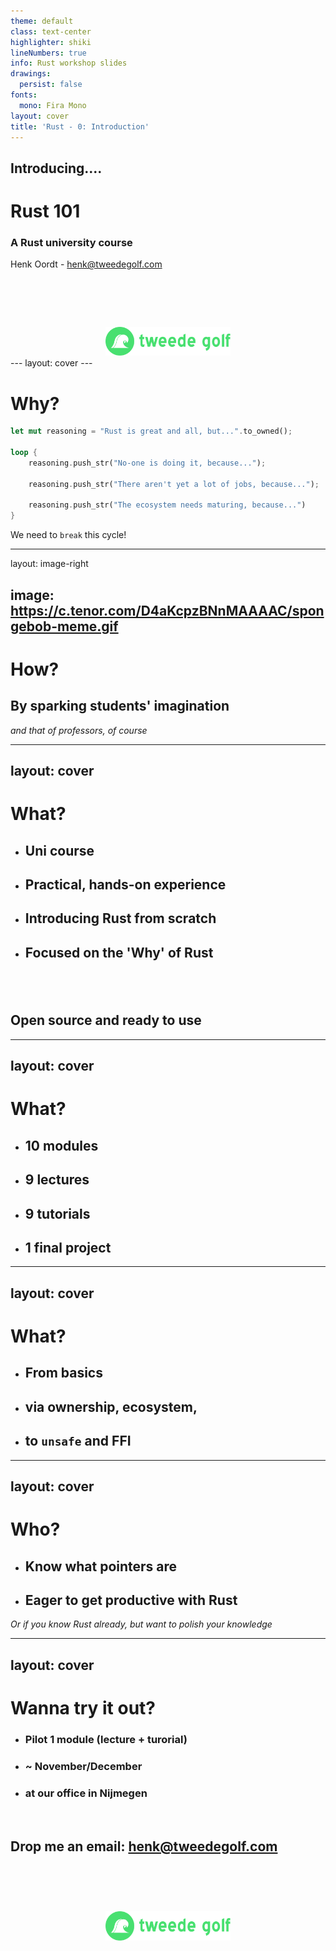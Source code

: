 ```yaml
---
theme: default
class: text-center
highlighter: shiki
lineNumbers: true
info: Rust workshop slides
drawings:
  persist: false
fonts:
  mono: Fira Mono
layout: cover
title: 'Rust - 0: Introduction'
---
```


## Introducing....

# Rust 101

### A Rust university course

Henk Oordt - <henk@tweedegolf.com>

# &nbsp;

<center><img src="logo.svg" width="200"/></center>
---
layout: cover
---

# Why?

```rust
let mut reasoning = "Rust is great and all, but...".to_owned();

loop {
    reasoning.push_str("No-one is doing it, because...");

    reasoning.push_str("There aren't yet a lot of jobs, because...");

    reasoning.push_str("The ecosystem needs maturing, because...")
}
```

We need to `break` this cycle!

---
layout: image-right

image: https://c.tenor.com/D4aKcpzBNnMAAAAC/spongebob-meme.gif
---
# How?

## By sparking students' imagination
*and that of professors, of course*

---
layout: cover
---
# What?

- ## Uni course
- ## Practical, hands-on experience
- ## Introducing Rust from scratch
- ## Focused on the 'Why' of Rust
## &nbsp;
## **Open source and ready to use**

---
layout: cover
---
# What?
- ## 10 modules
- ## 9 lectures
- ## 9 tutorials
- ## 1 final project

---
layout: cover
---

# What?

- ## From basics
- ## via ownership, ecosystem,
- ## to `unsafe` and FFI

---
layout: cover
---

# Who?

- ## Know what pointers are
- ## Eager to get productive with Rust

*Or if you know Rust already, but want to polish your knowledge*

---
layout: cover
---
# Wanna try it out?

- ### Pilot 1 module (lecture + turorial)
- ### ~ November/December
- ### at our office in Nijmegen
<br>

## Drop me an email: henk@tweedegolf.com

# &nbsp;
<center><img src="logo.svg" width="200"/></center>